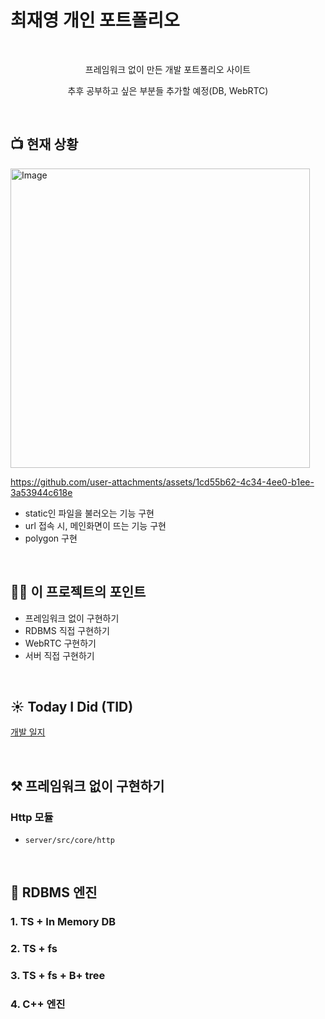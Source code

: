 # 최재영 개인 포트폴리오

<div align="center">

<br>

프레임워크 없이 만든 개발 포트폴리오 사이트

추후 공부하고 싶은 부분들 추가할 예정(DB, WebRTC)

</br>

</div>

## 📺 현재 상황

<img width="479" alt="Image" src="https://github.com/user-attachments/assets/c7771da4-d7ba-4243-a0e1-44bfa374a05e" />

https://github.com/user-attachments/assets/1cd55b62-4c34-4ee0-b1ee-3a53944c618e

- static인 파일을 불러오는 기능 구현
- url 접속 시, 메인화면이 뜨는 기능 구현
- polygon 구현

<br>

## 🏃‍♂️ 이 프로젝트의 포인트

- 프레임워크 없이 구현하기
- RDBMS 직접 구현하기
- WebRTC 구현하기
- 서버 직접 구현하기

<br>

## ☀️ Today I Did (TID)

[개발 일지](docs/TID/README.md)

<br>

## ⚒️ 프레임워크 없이 구현하기

### Http 모듈

- `server/src/core/http`

<br>

## 📀 RDBMS 엔진

### 1. TS + In Memory DB

### 2. TS + fs

### 3. TS + fs + B+ tree

### 4. C++ 엔진
